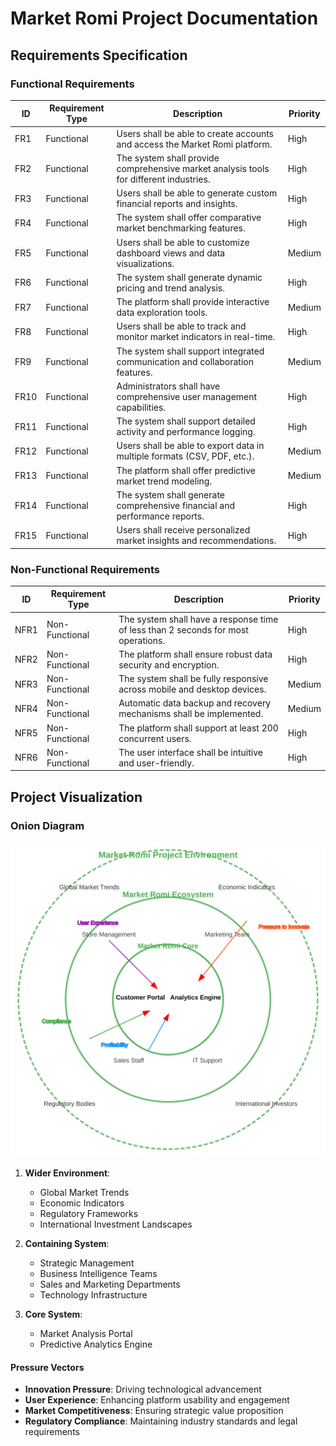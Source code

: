 # Market Romi Project Documentation

## Requirements Specification

### Functional Requirements

| ID | Requirement Type | Description | Priority |
|----|------------------|-------------|----------|
| FR1 | Functional | Users shall be able to create accounts and access the Market Romi platform. | High |
| FR2 | Functional | The system shall provide comprehensive market analysis tools for different industries. | High |
| FR3 | Functional | Users shall be able to generate custom financial reports and insights. | High |
| FR4 | Functional | The system shall offer comparative market benchmarking features. | High |
| FR5 | Functional | Users shall be able to customize dashboard views and data visualizations. | Medium |
| FR6 | Functional | The system shall generate dynamic pricing and trend analysis. | High |
| FR7 | Functional | The platform shall provide interactive data exploration tools. | Medium |
| FR8 | Functional | Users shall be able to track and monitor market indicators in real-time. | High |
| FR9 | Functional | The system shall support integrated communication and collaboration features. | Medium |
| FR10 | Functional | Administrators shall have comprehensive user management capabilities. | High |
| FR11 | Functional | The system shall support detailed activity and performance logging. | High |
| FR12 | Functional | Users shall be able to export data in multiple formats (CSV, PDF, etc.). | Medium |
| FR13 | Functional | The platform shall offer predictive market trend modeling. | Medium |
| FR14 | Functional | The system shall generate comprehensive financial and performance reports. | High |
| FR15 | Functional | Users shall receive personalized market insights and recommendations. | High |

### Non-Functional Requirements

| ID | Requirement Type | Description | Priority |
|----|------------------|-------------|----------|
| NFR1 | Non-Functional | The system shall have a response time of less than 2 seconds for most operations. | High |
| NFR2 | Non-Functional | The platform shall ensure robust data security and encryption. | High |
| NFR3 | Non-Functional | The system shall be fully responsive across mobile and desktop devices. | Medium |
| NFR4 | Non-Functional | Automatic data backup and recovery mechanisms shall be implemented. | Medium |
| NFR5 | Non-Functional | The platform shall support at least 200 concurrent users. | High |
| NFR6 | Non-Functional | The user interface shall be intuitive and user-friendly. | High |

## Project Visualization

### Onion Diagram

<div align="center">
  <img src="OnionDiagram.svg" alt="Market Romi Project Onion Diagram" width="600">
</div>


1. **Wider Environment**: 
   - Global Market Trends
   - Economic Indicators
   - Regulatory Frameworks
   - International Investment Landscapes

2. **Containing System**:
   - Strategic Management
   - Business Intelligence Teams
   - Sales and Marketing Departments
   - Technology Infrastructure

3. **Core System**:
   - Market Analysis Portal
   - Predictive Analytics Engine

#### Pressure Vectors
- **Innovation Pressure**: Driving technological advancement
- **User Experience**: Enhancing platform usability and engagement
- **Market Competitiveness**: Ensuring strategic value proposition
- **Regulatory Compliance**: Maintaining industry standards and legal requirements
